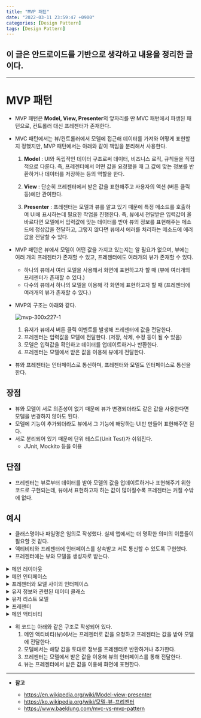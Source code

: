 ```yaml
---
title: "MVP 패턴" 
date: "2022-03-11 23:59:47 +0900"
categories: [Design Pattern]
tags: [Design Pattern]
---
```


## 이 글은 안드로이드를 기반으로 생각하고 내용을 정리한 글이다.

---

# MVP 패턴

- MVP 패턴은 **Model, View, Presenter**의 앞자리를 딴 MVC 패턴에서 파생된 패턴으로, 컨트롤러 대신 프레젠터가 존재한다.

- MVC 패턴에서는 뷰/컨트롤러에서 모델에 접근해 데이터를 가져와 어떻게 표현할지 정했지만, MVP 패턴에서는 아래와 같이 책임을 분리해서 사용한다.

    1. **Model** : UI와 독립적인 데이터 구조로써 데이터, 비즈니스 로직, 규칙들을 직접적으로 다룬다. 즉, 프레젠터에서 어떤 값을 요청했을 때 그 값에 맞는 정보를 반환하거나 데이터를 저장하는 등의 역할을 한다.

    2. **View** : 단순히 프레젠터에서 받은 값을 표현해주고 사용자의 액션 (버튼 클릭 등)에만 관여한다.

    3. **Presenter** : 프레젠터는 모델과 뷰를 알고 있기 때문에 특정 메소드를 호출하여 UI에 표시하는데 필요한 작업을 진행한다. 즉, 뷰에서 전달받은 입력값이 올바르다면 모델에서 입력값에 맞는 데이터를 받아 뷰의 정보를 표현해주는 메소드에 정상값을 전달하고, 그렇지 않다면 뷰에서 에러를 처리하는 메소드에 에러값을 전달할 수 있다.

- MVP 패턴은 뷰에서 모델이 어떤 값을 가지고 있는지는 알 필요가 없으며, 뷰에는 여러 개의 프레젠터가 존재할 수 있고, 프레젠터에도 여러개의 뷰가 존재할 수 있다.
    - 하나의 뷰에서 여러 모델을 사용해서 화면에 표현하고자 할 때 (뷰에 여러개의 프레젠터가 존재할 수 있다.)
    - 다수의 뷰에서 하나의 모델을 이용해 각 화면에 표현하고자 할 때 (프레젠터에 여러개의 뷰가 존재할 수 있다.)

- MVP의 구조는 아래와 같다. 

    ![mvp-300x227-1](https://user-images.githubusercontent.com/29175138/157821266-3399d322-b0e2-4be0-8c83-57ca8118b431.png)

    1. 유저가 뷰에서 버튼 클릭 이벤트를 발생해 프레젠터에 값을 전달한다.
    2. 프레젠터는 입력값을 모델에 전달한다. (저장, 삭제, 수정 등이 될 수 있음)
    3. 모델은 입력값을 확인하고 데이터를 업데이트하거나 반환한다.
    4. 프레젠터는 모델에서 받은 값을 이용해 뷰에게 전달한다.

- 뷰와 프레젠터는 인터페이스로 통신하며, 프레젠터와 모델도 인터페이스로 통신을 한다.

## 장점
- 뷰와 모델이 서로 의존성이 없기 때문에 뷰가 변경되더라도 같은 값을 사용한다면 모델을 변경하지 않아도 된다. 
- 모델에 기능이 추가되더라도 뷰에서 그 기능에 해당하는 UI만 만들어 표현해주면 된다.
- 서로 분리되어 있기 때문에 단위 테스트(Unit Test)가 쉬워진다. 
    - JUnit, Mockito 등을 이용

## 단점
- 프레젠터는 뷰로부터 데이터를 받아 모델의 값을 업데이트하거나 표현해주기 위한 코드로 구현되는데, 뷰에서 표현하고자 하는 값이 많아질수록 프레젠터는 커질 수밖에 없다.

## 예시

- 클래스명이나 파일명은 임의로 작성했다. 실제 앱에서는 더 명확한 의미의 이름들이 필요할 것 같다.
- 액티비티와 프레젠터에 인터페이스를 상속받고 서로 통신할 수 있도록 구현했다.
- 프레젠터에는 뷰와 모델을 생성자로 받는다.

<details>
<summary>메인 레이아웃</summary>

<div markdown="1">

```xml
<?xml version="1.0" encoding="utf-8"?>
<androidx.constraintlayout.widget.ConstraintLayout xmlns:android="http://schemas.android.com/apk/res/android"
    xmlns:app="http://schemas.android.com/apk/res-auto"
    xmlns:tools="http://schemas.android.com/tools"
    android:layout_width="match_parent"
    android:layout_height="match_parent"
    android:layout_margin="10dp"
    tools:context=".MainActivity">

    <EditText
        android:id="@+id/edit_username"
        android:layout_width="0dp"
        android:layout_height="wrap_content"
        android:layout_marginEnd="4dp"
        app:layout_constraintBottom_toBottomOf="parent"
        app:layout_constraintEnd_toStartOf="@+id/btn_search"
        app:layout_constraintStart_toStartOf="parent"
        app:layout_constraintTop_toTopOf="parent" />

    <Button
        android:id="@+id/btn_search"
        android:layout_width="0dp"
        android:layout_height="wrap_content"
        android:text="검색"
        app:layout_constraintBottom_toBottomOf="parent"
        app:layout_constraintEnd_toEndOf="parent"
        app:layout_constraintTop_toTopOf="parent" />

    <TextView
        android:id="@+id/text_username_string"
        android:layout_width="wrap_content"
        android:layout_height="wrap_content"
        android:text="이름 : "
        app:layout_constraintEnd_toEndOf="parent"
        app:layout_constraintHorizontal_bias="0.415"
        app:layout_constraintStart_toStartOf="parent"
        app:layout_constraintTop_toBottomOf="@+id/edit_username" />

    <TextView
        android:id="@+id/text_username"
        android:layout_width="wrap_content"
        android:layout_height="wrap_content"
        android:background="#A2A2A2"
        app:layout_constraintEnd_toEndOf="parent"
        app:layout_constraintHorizontal_bias="0.104"
        app:layout_constraintStart_toEndOf="@+id/text_username_string"
        app:layout_constraintTop_toBottomOf="@+id/edit_username"
        tools:text="AAAA" />

    <TextView
        android:id="@+id/text_age_string"
        android:layout_width="wrap_content"
        android:layout_height="wrap_content"
        android:text="나이 : "
        app:layout_constraintEnd_toEndOf="parent"
        app:layout_constraintHorizontal_bias="0.415"
        app:layout_constraintStart_toStartOf="parent"
        app:layout_constraintTop_toBottomOf="@+id/text_username_string" />

    <TextView
        android:id="@+id/text_age"
        android:layout_width="wrap_content"
        android:layout_height="wrap_content"
        android:background="#A2A2A2"
        app:layout_constraintEnd_toEndOf="parent"
        app:layout_constraintHorizontal_bias="0.104"
        app:layout_constraintStart_toEndOf="@+id/text_age_string"
        app:layout_constraintTop_toBottomOf="@+id/text_username_string"
        tools:text="AAAA" />

</androidx.constraintlayout.widget.ConstraintLayout>
```

</div>
</details>

<details>
<summary>메인 인터페이스</summary>

<div markdown="1">

```kotlin
package com.example.mvp

interface MainContract {

    interface View {
        fun showUser(userInfo: UserInfo)

        fun error(msg: String)
    }

    interface Presenter {
        fun addUser(userInfo: UserInfo)

        fun findUser(username: String)
    }
}
```

</div>
</details>

<details>
<summary>프레젠터와 모델 사이의 인터페이스</summary>

<div markdown="1">

```kotlin
package com.example.mvp

interface UserRepository {
    fun addUser(userInfo: UserInfo)

    fun findUser(username: String): UserInfo?
}
```

</div>
</details>

<details>
<summary>유저 정보와 관련된 데이터 클래스</summary>

<div markdown="1">

```kotlin
package com.example.mvp

data class UserInfo(
    val username: String,
    val age: Int
)
```

</div>
</details>

<details>
<summary>유저 리스트 모델</summary>

<div markdown="1">

```kotlin
package com.example.mvp

class UserListModel : UserRepository {
    private val userList = mutableListOf<UserInfo>()

    override fun addUser(userInfo: UserInfo) {
        userList.add(userInfo)
    }

    override fun findUser(username: String): UserInfo? {
        return userList.find { it.username == username }
    }
}
```

</div>
</details>

<details>
<summary>프레젠터</summary>

<div markdown="1">

```kotlin
package com.example.mvp

class MainPresenter(
    private val model: UserRepository,
    private val view: MainContract.View
) : MainContract.Presenter {
    override fun addUser(userInfo: UserInfo) {
        model.addUser(userInfo)
    }

    override fun findUser(username: String) {
        val userInfo = model.findUser(username)
        if (userInfo == null) {
            view.error("유저를 찾을 수 없습니다.")
        } else {
            view.showUser(userInfo)
        }
    }
}
```

</div>
</details>

<details>
<summary>메인 액티비티</summary>

<div markdown="1">

```kotlin
package com.example.mvp

import androidx.appcompat.app.AppCompatActivity
import android.os.Bundle
import android.widget.Button
import android.widget.EditText
import android.widget.TextView
import android.widget.Toast

class MainActivity : AppCompatActivity(), MainContract.View {

    private lateinit var editUserName: EditText
    private lateinit var btnSearch: Button
    private lateinit var textUsername: TextView
    private lateinit var textAge: TextView
    private lateinit var presenter: MainContract.Presenter
    override fun onCreate(savedInstanceState: Bundle?) {
        super.onCreate(savedInstanceState)
        setContentView(R.layout.activity_main)

        presenter = MainPresenter(UserListModel(), this)
        presenter.addUser(UserInfo("AAAA", 10))
        presenter.addUser(UserInfo("BBBB", 20))
        presenter.addUser(UserInfo("CCCC", 30))
        presenter.addUser(UserInfo("DDDD", 40))

        editUserName = findViewById(R.id.edit_username)
        btnSearch = findViewById(R.id.btn_search)
        textUsername = findViewById(R.id.text_username)
        textAge = findViewById(R.id.text_age)

        btnSearch.setOnClickListener {
            presenter.findUser(editUserName.text.toString())
        }
    }

    override fun showUser(userInfo: UserInfo) {
        textUsername.text = userInfo.username
        textAge.text = userInfo.age.toString()
    }

    override fun error(msg: String) {
        Toast.makeText(this, msg, Toast.LENGTH_SHORT).show()
        textUsername.text = "알 수 없음"
        textAge.text = "알 수 없음"
    }
}
```

</div>
</details>

- 위 코드는 아래와 같은 구조로 작성되어 있다.
    1. 메인 액티비티(뷰)에서는 프레젠터로 값을 요청하고 프레젠터는 값을 받아 모델에 전달한다.
    2. 모델에서는 해당 값을 토대로 정보를 프레젠터로 반환하거나 추가한다.
    3. 프레젠터는 모델에서 받은 값을 이용해 뷰의 인터페이스를 통해 전달한다.
    4. 뷰는 프레젠터에서 받은 값을 이용해 화면에 표현한다.

---

- **참고**

    - https://en.wikipedia.org/wiki/Model-view-presenter
    - https://ko.wikipedia.org/wiki/모델-뷰-프리젠터
    - https://www.baeldung.com/mvc-vs-mvp-pattern
